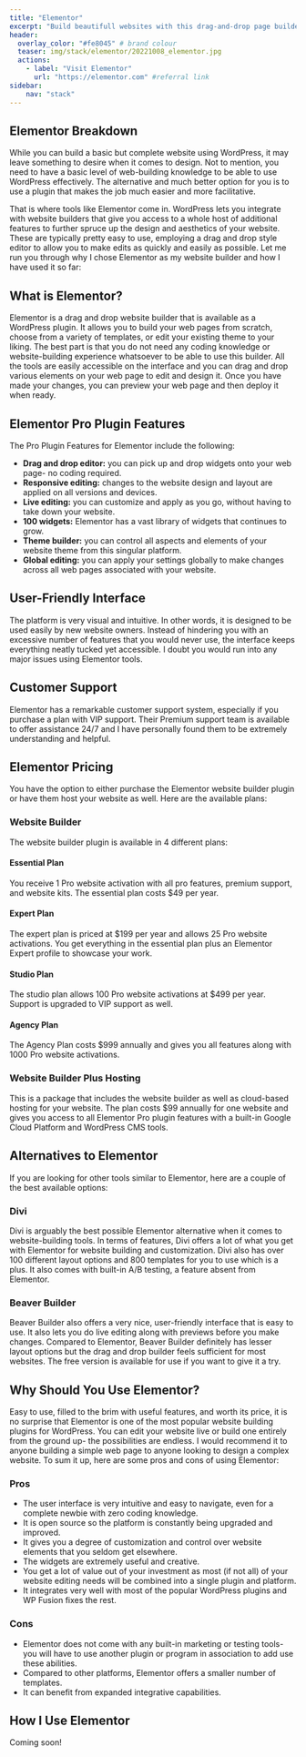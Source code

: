```yaml
---
title: "Elementor"
excerpt: "Build beautifull websites with this drag-and-drop page builder. Zero coding knowledge required!"
header:
  overlay_color: "#fe8045" # brand colour
  teaser: img/stack/elementor/20221008_elementor.jpg
  actions:
    - label: "Visit Elementor"
      url: "https://elementor.com" #referral link
sidebar:
    nav: "stack"
---
```


## Elementor Breakdown

While you can build a basic but complete website using WordPress, it may leave something to desire when it comes to design. Not to mention, you need to have a basic level of web-building knowledge to be able to use WordPress effectively. The alternative and much better option for you is to use a plugin that makes the job much easier and more facilitative.

That is where tools like Elementor come in. WordPress lets you integrate with website builders that give you access to a whole host of additional features to further spruce up the design and aesthetics of your website. These are typically pretty easy to use, employing a drag and drop style editor to allow you to make edits as quickly and easily as possible. Let me run you through why I chose Elementor as my website builder and how I have used it so far:

## What is Elementor?

Elementor is a drag and drop website builder that is available as a WordPress plugin. It allows you to build your web pages from scratch, choose from a variety of templates, or edit your existing theme to your liking. The best part is that you do not need any coding knowledge or website-building experience whatsoever to be able to use this builder. All the tools are easily accessible on the interface and you can drag and drop various elements on your web page to edit and design it. Once you have made your changes, you can preview your web page and then deploy it when ready.

## Elementor Pro Plugin Features

The Pro Plugin Features for Elementor include the following:

- **Drag and drop editor:** you can pick up and drop widgets onto your web page- no coding required.
- **Responsive editing:** changes to the website design and layout are applied on all versions and devices.
- **Live editing:** you can customize and apply as you go, without having to take down your website.
- **100 widgets:** Elementor has a vast library of widgets that continues to grow.
- **Theme builder:** you can control all aspects and elements of your website theme from this singular platform.
- **Global editing:** you can apply your settings globally to make changes across all web pages associated with your website.

## User-Friendly Interface

The platform is very visual and intuitive. In other words, it is designed to be used easily by new website owners. Instead of hindering you with an excessive number of features that you would never use, the interface keeps everything neatly tucked yet accessible. I doubt you would run into any major issues using Elementor tools.

## Customer Support

Elementor has a remarkable customer support system, especially if you purchase a plan with VIP support. Their Premium support team is available to offer assistance 24/7 and I have personally found them to be extremely understanding and helpful.

## Elementor Pricing

You have the option to either purchase the Elementor website builder plugin or have them host your website as well. Here are the available plans:

### Website Builder

The website builder plugin is available in 4 different plans:

#### Essential Plan

You receive 1 Pro website activation with all pro features, premium support, and website kits. The essential plan costs $49 per year.

#### Expert Plan

The expert plan is priced at $199 per year and allows 25 Pro website activations. You get everything in the essential plan plus an Elementor Expert profile to showcase your work.

#### Studio Plan

The studio plan allows 100 Pro website activations at $499 per year. Support is upgraded to VIP support as well.

#### Agency Plan

The Agency Plan costs $999 annually and gives you all features along with 1000 Pro website activations.

### Website Builder Plus Hosting

This is a package that includes the website builder as well as cloud-based hosting for your website. The plan costs $99 annually for one website and gives you access to all Elementor Pro plugin features with a built-in Google Cloud Platform and WordPress CMS tools.

## Alternatives to Elementor

If you are looking for other tools similar to Elementor, here are a couple of the best available options:

### Divi

Divi is arguably the best possible Elementor alternative when it comes to website-building tools. In terms of features, Divi offers a lot of what you get with Elementor for website building and customization. Divi also has over 100 different layout options and 800 templates for you to use which is a plus. It also comes with built-in A/B testing, a feature absent from Elementor.

### Beaver Builder

Beaver Builder also offers a very nice, user-friendly interface that is easy to use. It also lets you do live editing along with previews before you make changes. Compared to Elementor, Beaver Builder definitely has lesser layout options but the drag and drop builder feels sufficient for most websites. The free version is available for use if you want to give it a try.

## Why Should You Use Elementor?

Easy to use, filled to the brim with useful features, and worth its price, it is no surprise that Elementor is one of the most popular website building plugins for WordPress. You can edit your website live or build one entirely from the ground up- the possibilities are endless. I would recommend it to anyone building a simple web page to anyone looking to design a complex website. To sum it up, here are some pros and cons of using Elementor:

### Pros

- The user interface is very intuitive and easy to navigate, even for a complete newbie with zero coding knowledge.
- It is open source so the platform is constantly being upgraded and improved.
- It gives you a degree of customization and control over website elements that you seldom get elsewhere.
- The widgets are extremely useful and creative.
- You get a lot of value out of your investment as most (if not all) of your website editing needs will be combined into a single plugin and platform.
- It integrates very well with most of the popular WordPress plugins and WP Fusion fixes the rest.

### Cons

- Elementor does not come with any built-in marketing or testing tools- you will have to use another plugin or program in association to add use these abilities.
- Compared to other platforms, Elementor offers a smaller number of templates.
- It can benefit from expanded integrative capabilities.

## How I Use Elementor

>
Coming soon!